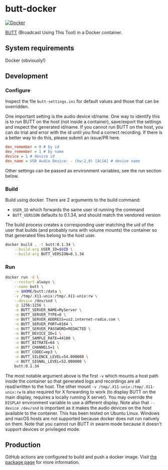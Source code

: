 # butt-docker

[![Docker](https://github.com/hammady/butt-docker/workflows/Docker/badge.svg)](https://github.com/hammady/butt-docker/actions/workflows/docker-build-push.yml)

[BUTT](http://danielnoethen.de/butt/) (Broadcast Using This Tool) in a Docker container.

## System requirements

Docker (obviously!)

## Development
### Configure

Inspect the file `butt-settings.ini` for default values and those that can be overridden.

One important setting is the audio device id/name. One way to identify this
is to run BUTT on the host (not inside a container), save/export the settings and
inspect the generated id/name. If you cannot run BUTT on the host, you can do trial and error
with the id until you find a correct recording. If there is a better way to do this,
please submit an issue/PR here. 

```ini
dev_remember = 0 # by id
dev_remember = 1 # by name
device = 1 # device id
dev_name = USB Audio Device: - (hw:2,0) [ALSA] # device name
```

Other settings can be passed as environment variables, see the run section below.

### Build

Build using docker. There are 2 arguments to the build command:
- `USER_ID` which forwards the same user id running the command
- `BUTT_VERSION` defaults to 0.1.34, and should match the vendored version

The build process creates a corresponding user matching the uid of the user
that builds (and probably runs with volume mounts) the container so that generated
files belong to the host user.

```bash
docker build . -t butt:0.1.34 \
    --build-arg USER_ID=$UID \
    --build-arg BUTT_VERSION=0.1.34
```

### Run

```bash
docker run -d \
    --restart always \
    --name butt \
    -v $HOME/butt:/data \
    -v /tmp/.X11-unix:/tmp/.X11-unix:rw \
    --device /dev/snd \
    -p 1256:1256 \
    -e BUTT_SERVER_NAME=MyServer \
    -e BUTT_SERVER_TYPE=0 \
    -e BUTT_SERVER_ADDRESS=us2.internet-radio.com \
    -e BUTT_SERVER_PORT=8164 \
    -e BUTT_SERVER_PASSWORD=REDACTED \
    -e BUTT_DEVICE_ID=1 \
    -e BUTT_SAMPLE_RATE=44100 \
    -e BUTT_BITRATE=64 \
    -e BUTT_CHANNELS=1 \
    -e BUTT_CODEC=mp3 \
    -e BUTT_SILENCE_LEVEL=54.000000 \
    -e BUTT_SIGNAL_LEVEL=52.000000 \
    butt:0.1.34
```

The most notable argument above is the first `-v` which mounts a host path inside
the container so that generated logs and recordings are all read/written
to the host. The other mount `-v /tmp/.X11-unix:/tmp/.X11-unix:rw` is also required
for X forwarding to work (to display BUTT on the main display, requires a locally running X server).
You may override the `DISPLAY` environment variable to use a different display.
Note also that `--device /dev/snd` is important as it makes the audio
devices on the host available to the container. This has been tested on Ubuntu Linux.
Windows and macOS hosts are not supported because docker does not run natively on them.
Note that you cannot run BUTT in swarm mode because it doesn't support devices or privileged mode.

## Production

GitHub actions are configured to build and push a docker image.
Visit [the package page](https://github.com/hammady/butt-docker/pkgs/container/butt)
for more information.